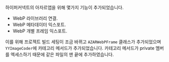 
하이퍼커넥트의 아자르앱을 위해 몇가지 기능이 추가되었습니다.

- WebP 라이브러리 연결. 
- WebP 메타데이터 익스포트.
- WebP 개별 프레임 익스포트.

이를 위해 프로젝트 빌드 세팅이 조금 바뀌고 `AZARWebPFrame` 클래스가 추가되었으며
`YYImageCoder`에 카테고리 메서드가 추가되었습니다. 카테고리 메서드가 private 멤버를
엑세스하기 때문에 같은 파일의 맨 끝에 추가하였습니다.

